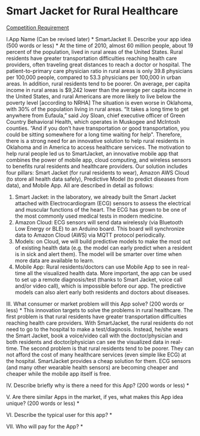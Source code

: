 # Smart Jacket for Rural Healthcare

[Competition Requirement](announcement.md)

I.App Name (Can be revised later) *
SmartJacket
II. Describe your app idea (500 words or less) *
At the time of 2010, almost 60 million people, about 19 percent of the population, lived in rural areas of the United States. Rural residents have greater transportation difficulties reaching health care providers, often traveling great distances to reach a doctor or hospital. The patient-to-primary care physician ratio in rural areas is only 39.8 physicians per 100,000 people, compared to 53.3 physicians per 100,000 in urban areas. In addition, rural residents tend to be poorer. On average, per capita income in rural areas is $9,242 lower than the average per capita income in the United States, and rural Americans are more likely to live below the poverty level [according to NRHA]
The situation is even worse in Oklahoma, with 30% of the population living in rural areas. “It takes a long time to get anywhere from Eufaula,” said Joy Sloan, chief executive officer of Green Country Behavioral Health, which operates in Muskogee and McIntosh counties. “And if you don’t have transportation or good transportation, you could be sitting somewhere for a long time waiting for help". Therefore, there is a strong need for an innovative
solution to help rural residents in Oklahoma and in America to access healthcare services.
The motivation to help rural people led us to SmartJacket, an innovative mobile app that combines the power of mobile app, cloud computing, and wireless sensors to benefits rural residents and healthcare providers. Our solution includes four pillars: Smart Jacket (for rural residents to wear), Amazon AWS Cloud (to store all health data safely), Predictive Model (to predict diseases from data), and Mobile App. All are described in detail as follows:
1. Smart Jacket: in the laboratory, we already built the Smart Jacket attached with Electrocardiogram (ECG) sensors to assess the electrical and muscular functions of the heart. The ECG has grown to be one of the most commonly used medical tests in modern medicine. 
2. Amazon Cloud: ECG sensors will send data wirelessly (via Bluetooth Low Energy or BLE) to an Arduino board. This board will synchronize data to Amazon Cloud (AWS) via MQTT protocol periodically. 
3. Models: on Cloud, we will build predictive models to make the most out of existing health data (e.g. the model can early predict when a resident is in sick and alert them). The model will be smarter over time when more data are available to learn.
4. Mobile App: Rural residents/doctors can use Mobile App to see in real-time all the visualized health data. More important, the app can be used to set up a remote diagnosis/test (thanks to Smart Jacket, voice call and/or video call), which is impossible before our app.  The predictive models can also alert early both residents and doctors about diseases.

III. What consumer or market problem will this App solve? (200 words or less) *
This innovation targets to solve the problems in rural healthcare. The first problem is that rural residents have greater transportation difficulties reaching health care providers. With SmartJacket, the rural residents do not need to go to the hospital to make a test/diagnosis. Instead, he/she wears the Smart Jacket, book a voice/video call with the doctor/physician and both residents and doctor/physician can see the visualized data in real-time.
The second problem is that rural residents tend to be poorer. They can not afford the cost of many healthcare services (even simple like ECG) at the hospital. SmartJacket provides a cheap solution for them. ECG sensors (and many other wearable health sensors) are becoming cheaper and cheaper while the mobile app itself is free. 

IV. Describe briefly why is there a need for this App? (200 words or less) *

V. Are there similar Apps in the market, if yes, what makes this App idea unique? (200 words or less) *

VI. Describe the typical user for this app?    *

VII. Who will pay for the App? *

